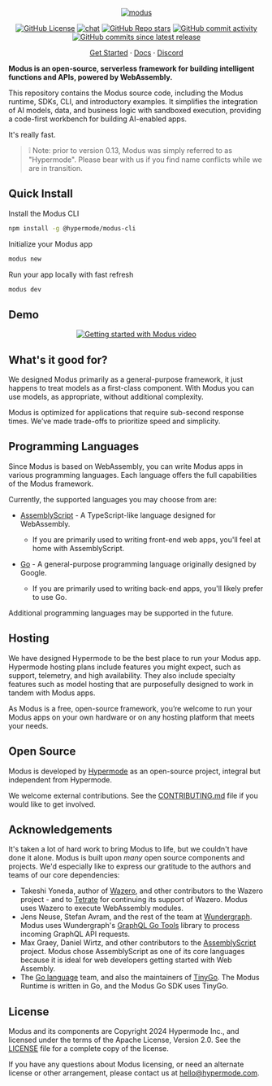 <!-- markdownlint-disable first-line-heading -->
<div align="center">

  [![modus](https://github.com/user-attachments/assets/a0652fa6-6836-49f6-9c8c-c007cafab000)](https://github.com/hypermodeinc/modus)

  [![GitHub License](https://img.shields.io/github/license/hypermodeinc/modus)](https://github.com/hypermodeinc/modus?tab=Apache-2.0-1-ov-file#readme)
  [![chat](https://img.shields.io/discord/1267579648657850441)](https://discord.gg/NJQ4bJpffF)
  [![GitHub Repo stars](https://img.shields.io/github/stars/hypermodeinc/modus)](https://github.com/hypermodeinc/modus/stargazers)
  [![GitHub commit activity](https://img.shields.io/github/commit-activity/m/hypermodeinc/modus)](https://github.com/hypermodeinc/modus/commits/main/)
  [![GitHub commits since latest release](https://img.shields.io/github/commits-since/hypermodeinc/modus/latest)](https://github.com/hypermodeinc/modus/commits/main/)

</div>

<p align="center">
   <a href="https://docs.hypermode.com/modus/quickstart">Get Started</a> · 
   <a href="https://docs.hypermode.com/">Docs</a> · 
   <a href="https://discord.com/invite/MAZgkhP6C6">Discord</a>
<p>


**Modus is an open-source, serverless framework for building intelligent functions and APIs, powered by WebAssembly.**

This repository contains the Modus source code, including the Modus runtime, SDKs, CLI, and introductory examples. It simplifies the integration of AI models, data, and business logic with sandboxed execution, providing a code-first workbench for building AI-enabled apps. 

It's really fast.

> ❕ Note: prior to version 0.13, Modus was simply referred to as "Hypermode". Please bear with us if you find name conflicts while we are in transition.

## Quick Install

Install the Modus CLI

```bash
npm install -g @hypermode/modus-cli
```

Initialize your Modus app

```bash
modus new
```

Run your app locally with fast refresh

```bash
modus dev
```

## Demo

<div align="center">

[![Getting started with Modus video](https://img.youtube.com/vi/3CcJTXTmz88/0.jpg)](https://www.youtube.com/watch?v=3CcJTXTmz88)

</div>

## What's it good for?

We designed Modus primarily as a general-purpose framework, it just happens to treat models as a first-class component. With Modus you can use models, as appropriate, without additional complexity.

Modus is optimized for applications that require sub-second response times. We’ve made trade-offs to prioritize speed and simplicity.

## Programming Languages

Since Modus is based on WebAssembly, you can write Modus apps in various programming languages.
Each language offers the full capabilities of the Modus framework.

Currently, the supported languages you may choose from are:

- [AssemblyScript](https://www.assemblyscript.org/) - A TypeScript-like language designed for WebAssembly.
  - If you are primarily used to writing front-end web apps, you'll feel at home with AssemblyScript.

- [Go](https://go.dev/) - A general-purpose programming language originally designed by Google.
  - If you are primarily used to writing back-end apps, you'll likely prefer to use Go.

Additional programming languages may be supported in the future.

## Hosting

We have designed Hypermode to be the best place to run your Modus app.
Hypermode hosting plans include features you might expect, such as support, telemetry, and high availability.
They also include specialty features such as model hosting that are purposefully designed to work in tandem with Modus apps.

As Modus is a free, open-source framework, you’re welcome to run your Modus apps on your own hardware or on any
hosting platform that meets your needs.

## Open Source

Modus is developed by [Hypermode](https://hypermode.com/) as an open-source project, integral but independent from Hypermode.

We welcome external contributions. See the [CONTRIBUTING.md](./CONTRIBUTING.md) file if you would like to get involved.

## Acknowledgements

It's taken a lot of hard work to bring Modus to life, but we couldn't have done it alone. Modus is built upon _many_ open source components and projects.  We'd especially like to express our gratitude to the authors and teams of our core dependencies:

- Takeshi Yoneda, author of [Wazero](https://wazero.io/), and other contributors to the Wazero project - and to [Tetrate](https://tetrate.io/) for continuing its support of Wazero.  Modus uses Wazero to execute WebAssembly modules.
- Jens Neuse, Stefan Avram, and the rest of the team at [Wundergraph](https://wundergraph.com/).  Modus uses Wundergraph's [GraphQL Go Tools](https://github.com/wundergraph/graphql-go-tools) library to process incoming GraphQL API requests.
- Max Graey, Daniel Wirtz, and other contributors to the [AssemblyScript](https://www.assemblyscript.org/) project.  Modus chose AssemblyScript as one of its core languages because it is ideal for web developers getting started with Web Assembly.
- The [Go language](https://go.dev/) team, and also the maintainers of [TinyGo](https://tinygo.org/).  The Modus Runtime is written in Go, and the Modus Go SDK uses TinyGo.

## License

Modus and its components are Copyright 2024 Hypermode Inc., and licensed under the terms of the Apache License, Version 2.0.
See the [LICENSE](./LICENSE) file for a complete copy of the license.

If you have any questions about Modus licensing, or need an alternate license or other arrangement, please contact us at hello@hypermode.com.

